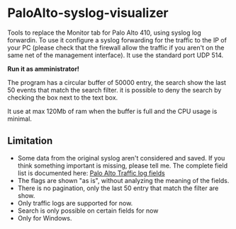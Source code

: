 # PaloAlto-syslog-visualizer
Tools to replace the Monitor tab for Palo Alto 410, using syslog log forwardin.
To use it configure a syslog forwarding for the traffic to the IP of your PC (please check that the firewall allow the traffic if you aren't on the same net of the management interface).
It use the standard port UDP 514.

**Run it as amministrator!**



The program has a circular buffer of 50000 entry, the search show the last 50 events that match the search filter.
it is possible to deny the search by checking the box next to the text box.

It use at max 120Mb of ram when the buffer is full and the CPU usage is minimal.


## Limitation
- Some data from the original syslog aren't considered and saved. If you think something important is missing, please tell me.
The complete field list is documented here: [Palo Alto Traffic log fields](https://docs.paloaltonetworks.com/pan-os/10-1/pan-os-admin/monitoring/use-syslog-for-monitoring/syslog-field-descriptions/traffic-log-fields.html)
- The flags are shown "as is", without analyzing the meaning of the fields.
- There is no pagination, only the last 50 entry that match the filter are show.
- Only traffic logs are supported for now.
- Search is only possible on certain fields for now
- Only for Windows.
